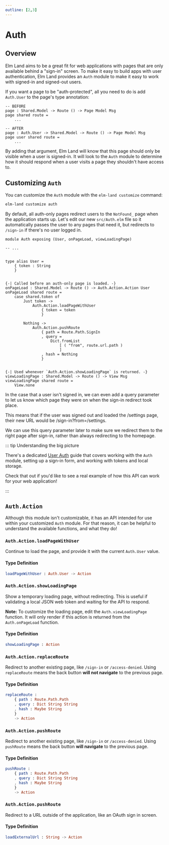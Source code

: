 ```yaml
---
outline: [2,3]
---
```


# Auth

## Overview

Elm Land aims to be a great fit for web applications with pages that are only available behind a "sign-in" screen. To make it easy to build apps with user authentication, Elm Land provides an `Auth` module to make it easy to work with signed-in and signed-out users.

If you want a page to be "auth-protected", all you need to do is add `Auth.User` to the page's type annotation:

```elm{7-8}
-- BEFORE
page : Shared.Model -> Route () -> Page Model Msg
page shared route =
    ...

-- AFTER
page : Auth.User -> Shared.Model -> Route () -> Page Model Msg
page user shared route =
    ...
```

By adding that argument, Elm Land will know that this page should only be visible when a user is signed-in. It will look to the `Auth` module to determine how it should respond when a user visits a page they shouldn't have access to.


## Customizing `Auth`

You can customize the `Auth` module with the `elm-land customize` command:

```sh
elm-land customize auth
```

By default, all auth-only pages redirect users to the `NotFound_` page when the application starts up. Let's edit our new `src/Auth.elm` file so it automatically passes the user to any pages that need it, but redirects to `/sign-in` if there's no user logged in.

```elm{7-8,14-28}
module Auth exposing (User, onPageLoad, viewLoadingPage)

-- ...


type alias User =
    { token : String
    }


{-| Called before an auth-only page is loaded. -}
onPageLoad : Shared.Model -> Route () -> Auth.Action.Action User
onPageLoad shared route =
    case shared.token of
        Just token ->
            Auth.Action.loadPageWithUser
                { token = token
                }

        Nothing ->
            Auth.Action.pushRoute
                { path = Route.Path.SignIn
                , query =
                    Dict.fromList
                        [ ( "from", route.url.path )
                        ]
                , hash = Nothing
                }


{-| Used whenever `Auth.Action.showLoadingPage` is returned. -}
viewLoadingPage : Shared.Model -> Route () -> View Msg
viewLoadingPage shared route =
    View.none
```

In the case that a user isn't signed in, we can even add a query parameter to let us know which page they were on when the sign-in redirect took place.

This means that if the user was signed out and loaded the /settings page, their new URL would be /sign-in?from=/settings.

We can use this query parameter later to make sure we redirect them to the right page after sign-in, rather than always redirecting to the homepage.

::: tip Understanding the big picture

There's a dedicated [User Auth](../guide/user-auth.md) guide that covers working with the `Auth` module, setting up a sign-in form, and working with tokens and local storage. 

Check that out if you'd like to see a real example of how this API can work for your web application!

:::

## `Auth.Action`

Although this module isn't customizable, it has an API intended for use within your customized `Auth` module. For that reason, it can be helpful to understand the available functions, and what they do!

### `Auth.Action.loadPageWithUser`

Continue to load the page, and provide it with the current `Auth.User` value.

#### Type Definition

```elm
loadPageWithUser : Auth.User -> Action
```

### `Auth.Action.showLoadingPage`

Show a temporary loading page, without redirecting. This is useful if validating a local JSON web token and waiting for the API to respond.

__Note:__ To customize the loading page, edit the `Auth.viewLoadingPage` function. It will only render if this action is returned from the `Auth.onPageLoad` function.

#### Type Definition

```elm
showLoadingPage : Action
```

### `Auth.Action.replaceRoute`

Redirect to another existing page, like `/sign-in` or `/access-denied`. Using `replaceRoute` means the back button __will not navigate__ to the previous page.

#### Type Definition

```elm
replaceRoute :
    { path : Route.Path.Path
    , query : Dict String String
    , hash : Maybe String
    }
    -> Action
```

### `Auth.Action.pushRoute`

Redirect to another existing page, like `/sign-in` or `/access-denied`. Using `pushRoute` means the back button __will navigate__ to the previous page.

#### Type Definition

```elm
pushRoute :
    { path : Route.Path.Path
    , query : Dict String String
    , hash : Maybe String
    }
    -> Action
```

### `Auth.Action.pushRoute`

Redirect to a URL outside of the application, like an OAuth sign in screen.

#### Type Definition

```elm
loadExternalUrl : String -> Action
```